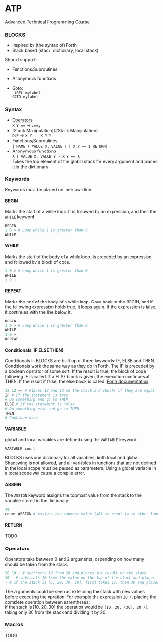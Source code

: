 # ATP

Advanced Technical Programming Course

### BLOCKS

- Inspired by (the syntax of) Forth
- Stack based (stack, dictionary, local stack)

Should support:

- Functions/Subroutines
- Anonymous functions  
  

- Goto:  
  `LABEL mylabel`  
  `GOTO mylabel`

### Syntax

- [Operators](#Operators):  
  `X Y ==` -> `x==y`
- [Stack Manipulation](#Stack Manipulation)  
  `DUP` -> `X Y -- X Y Y`
- Functions/Subroutines  
  `| NAME ( VALUE X, VALUE Y ) X Y == 1 RETURN|`  
- Anonymous functions  
  `λ ( VALUE X, VALUE Y ) X Y == λ`  
  Takes the top element of the global stack for every argument and places it in the dictionary
  

### Keywords
Keywords must be placed on their own line.
#### BEGIN  
Marks the start of a while loop. It is followed by an expression, and then the `WHILE` keyword
```python
BEGIN
1 0 > # Loop while 1 is greater than 0
WHILE
```
#### WHILE  
Marks the start of the body of a while loop. Is preceded by an expression and followed by a block of code. 
```python
1 0 > # Loop while 1 is greater than 0
WHILE
1 0 +
```
#### REPEAT  
Marks the end of the body of a while loop. Goes back to the BEGIN, and if the following expression holds true, it loops again.
If the expression is false, it continues with the line below it.
```python
BEGIN
1 0 > # Loop while 1 is greater than 0
WHILE
1 0 +
REPEAT
```
#### Conditionals (IF ELSE THEN)  
Conditionals in BLOCKS are built up of three keywords: IF, ELSE and THEN. Conditionals work the same way
as they do in Forth. The IF is preceded by a boolean operator of some sort. If the result is true, the block of code following IF is called.
If a ELSE block is given, the execution continues at THEN. If the result if false, the else block is called. [Forth documentation](https://www.forth.com/starting-forth/4-conditional-if-then-statements/)
```python
12 12 == # Places 12 and 12 on the stack and checks if they are equal
IF # If the statement is true
# Do something and go to THEN
ELSE # If the statement is false
# Do something else and go to THEN
THEN
# Continue here
```
#### VARIABLE
global and local variables are defined using the `VARIABLE` keyword:
```python
VARIABLE count
```  
BLOCKS uses one dictionary for all variables, both local and global. Shadowing is not allowed, and all variables in functions
that are not defined in the local scope must be passed as parameters. Using a global variable in a local scope will cause a 
compile error.
#### ASSIGN
The `ASSIGN` keyword assigns the topmost value from the stack to the variable stored in the dictionary:
```python
40
count ASSIGN # Assigns the topmost value (40) to count (= in other languages)
```
#### RETURN
TODO
### Operators
Operators take between 0 and 2 arguments, depending on how many should be taken from the stack.
```python
20 10 - # subtracts 10 from 20 and places the result on the stack
10 - # subtracts 10 from the value on the top of the stack and places the result on the stack
- # If the stack is [5, 20, 30, 10], first takes 10, then 30 and places (30 - 10) back on the stack. 
```
The arguments could be seen as extending the stack with new values before executing the opration. For 
example the expression `20 /`, placing the complete operation between parentheses:  
if the stack is [10, 20, 30] the operation would be `[10, 20, (30], 20 /)`, taking only 30 from the stack and dividing it by 20.

### Macros
TODO